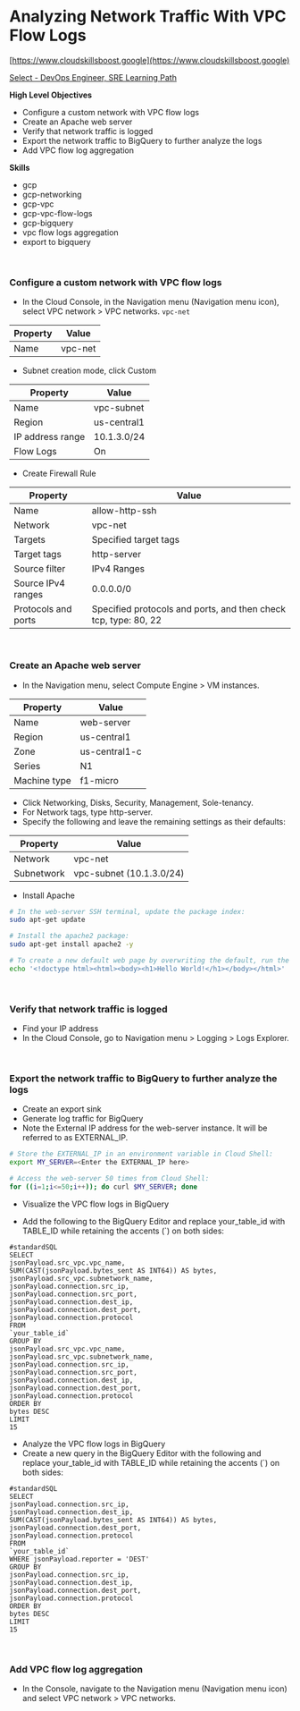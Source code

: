 # Analyzing Network Traffic With VPC Flow Logs

[https://www.cloudskillsboost.google](https://www.cloudskillsboost.google)

[Select - DevOps Engineer, SRE Learning Path](https://www.cloudskillsboost.google/paths)

**High Level Objectives**
- Configure a custom network with VPC flow logs
- Create an Apache web server
- Verify that network traffic is logged
- Export the network traffic to BigQuery to further analyze the logs
- Add VPC flow log aggregation

**Skills**
- gcp
- gcp-networking
- gcp-vpc
- gcp-vpc-flow-logs
- gcp-bigquery
- vpc flow logs aggregation
- export to bigquery

<br>

### Configure a custom network with VPC flow logs

- In the Cloud Console, in the Navigation menu (Navigation menu icon), select VPC network > VPC networks.  `vpc-net`


| Property | Value   |
|----------|---------|
| Name     | vpc-net |


- Subnet creation mode, click Custom

| Property         | Value       |
|------------------|-------------|
| Name             | vpc-subnet  |
| Region           | us-central1 |
| IP address range | 10.1.3.0/24 |
| Flow Logs        | On          |


- Create Firewall Rule

| Property            | Value                                                           |
|---------------------|-----------------------------------------------------------------|
| Name                | allow-http-ssh                                                  |
| Network             | vpc-net                                                         |
| Targets             | Specified target tags                                           |
| Target tags         | http-server                                                     |
| Source filter       | IPv4 Ranges                                                     |
| Source IPv4 ranges  | 0.0.0.0/0                                                       |
| Protocols and ports | Specified protocols and ports, and then check tcp, type: 80, 22 |

<br>

### Create an Apache web server

- In the Navigation menu, select Compute Engine > VM instances.

| Property     | Value         |
|--------------|---------------|
| Name         | web-server    |
| Region       | us-central1   |
| Zone         | us-central1-c |
| Series       | N1            |
| Machine type | f1-micro      |

- Click Networking, Disks, Security, Management, Sole-tenancy.
- For Network tags, type http-server.
- Specify the following and leave the remaining settings as their defaults:

| Property   | Value                    |
|------------|--------------------------|
| Network    | vpc-net                  |
| Subnetwork | vpc-subnet (10.1.3.0/24) |


- Install Apache

```bash
# In the web-server SSH terminal, update the package index:
sudo apt-get update

# Install the apache2 package:
sudo apt-get install apache2 -y

# To create a new default web page by overwriting the default, run the following:
echo '<!doctype html><html><body><h1>Hello World!</h1></body></html>' | sudo tee /var/www/html/index.html
```

<br>

### Verify that network traffic is logged

- Find your IP address
- In the Cloud Console, go to Navigation menu > Logging > Logs Explorer.


<br>

### Export the network traffic to BigQuery to further analyze the logs

- Create an export sink
- Generate log traffic for BigQuery
- Note the External IP address for the web-server instance. It will be referred to as EXTERNAL_IP.

```bash
# Store the EXTERNAL_IP in an environment variable in Cloud Shell:
export MY_SERVER=<Enter the EXTERNAL_IP here>

# Access the web-server 50 times from Cloud Shell:
for ((i=1;i<=50;i++)); do curl $MY_SERVER; done
```

- Visualize the VPC flow logs in BigQuery

- Add the following to the BigQuery Editor and replace your_table_id with TABLE_ID while retaining the accents (`) on both sides:

```roomsql
#standardSQL
SELECT
jsonPayload.src_vpc.vpc_name,
SUM(CAST(jsonPayload.bytes_sent AS INT64)) AS bytes,
jsonPayload.src_vpc.subnetwork_name,
jsonPayload.connection.src_ip,
jsonPayload.connection.src_port,
jsonPayload.connection.dest_ip,
jsonPayload.connection.dest_port,
jsonPayload.connection.protocol
FROM
`your_table_id`
GROUP BY
jsonPayload.src_vpc.vpc_name,
jsonPayload.src_vpc.subnetwork_name,
jsonPayload.connection.src_ip,
jsonPayload.connection.src_port,
jsonPayload.connection.dest_ip,
jsonPayload.connection.dest_port,
jsonPayload.connection.protocol
ORDER BY
bytes DESC
LIMIT
15
```

- Analyze the VPC flow logs in BigQuery
- Create a new query in the BigQuery Editor with the following and replace your_table_id with TABLE_ID while retaining the accents (`) on both sides:

```roomsql
#standardSQL
SELECT
jsonPayload.connection.src_ip,
jsonPayload.connection.dest_ip,
SUM(CAST(jsonPayload.bytes_sent AS INT64)) AS bytes,
jsonPayload.connection.dest_port,
jsonPayload.connection.protocol
FROM
`your_table_id`
WHERE jsonPayload.reporter = 'DEST'
GROUP BY
jsonPayload.connection.src_ip,
jsonPayload.connection.dest_ip,
jsonPayload.connection.dest_port,
jsonPayload.connection.protocol
ORDER BY
bytes DESC
LIMIT
15
```



<br>

### Add VPC flow log aggregation

- In the Console, navigate to the Navigation menu (Navigation menu icon) and select VPC network > VPC networks.


